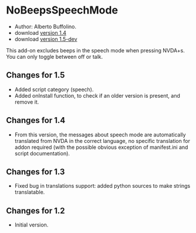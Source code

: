 # NoBeepsSpeechMode #
*	 Author: Alberto Buffolino.
*	 download [version 1.4][1]
*	 download [version 1.5-dev][2]

This add-on excludes beeps in the speech mode when pressing NVDA+s.
You can only toggle between off or talk.

## Changes for 1.5 ##
*	 Added script category (speech).
*	 Added onInstall function, to check if an older version is present, and remove it.

## Changes for 1.4 ##
*	 From this version, the messages about speech mode are automatically translated from NVDA in the correct language, no specific translation for addon required (with the possible obvious exception of manifest.ini and script documentation).

## Changes for 1.3 ##
*	 Fixed bug in translations support: added python sources to make strings translatable.

## Changes for 1.2 ##
*	 Initial version.

[1]: http://addons.nvda-project.org/files/get.php?file=nb

[2]: http://addons.nvda-project.org/files/get.php?file=nb-dev
